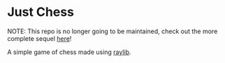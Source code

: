 # Just Chess
NOTE: This repo is no longer going to be maintained, check out the more complete sequel [here](https://github.com/delveam/chess)!

A simple game of chess made using [raylib](https://www.raylib.com/index.html).
